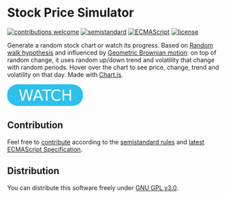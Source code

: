 # Stock Price Simulator

[![contributions welcome](https://img.shields.io/badge/contributions-welcome-brightgreen.svg)](https://github.com/berkerol/stock-price-simulator/issues)
[![semistandard](https://img.shields.io/badge/code%20style-semistandard-brightgreen.svg)](https://github.com/Flet/semistandard)
[![ECMAScript](https://img.shields.io/badge/ECMAScript-latest-brightgreen.svg)](https://www.ecma-international.org/ecma-262)
[![license](https://img.shields.io/badge/license-GNU%20GPL%20v3.0-blue.svg)](https://github.com/berkerol/stock-price-simulator/blob/master/LICENSE)

Generate a random stock chart or watch its progress. Based on [Random walk hypothesis](https://en.wikipedia.org/wiki/Random_walk_hypothesis) and influenced by [Geometric Brownian motion](https://en.wikipedia.org/wiki/Geometric_Brownian_motion): on top of random change, it uses random up/down trend and volatility that change with random periods. Hover over the chart to see price, change, trend and volatility on that day. Made with [Chart.js](https://www.chartjs.org).

[![button](watch.png)](https://berkerol.github.io/stock-price-simulator/sps.html)

## Contribution

Feel free to [contribute](https://github.com/berkerol/stock-price-simulator/issues) according to the [semistandard rules](https://github.com/Flet/semistandard) and [latest ECMAScript Specification](https://www.ecma-international.org/ecma-262).

## Distribution

You can distribute this software freely under [GNU GPL v3.0](https://github.com/berkerol/stock-price-simulator/blob/master/LICENSE).
